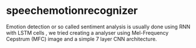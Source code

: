 # speechemotionrecognizer
Emotion detection or so called sentiment analysis is usually done using RNN with LSTM cells , we tried creating a analyser using Mel-Frequency Cepstrum (MFC) image and a simple
7 layer CNN architecture.
